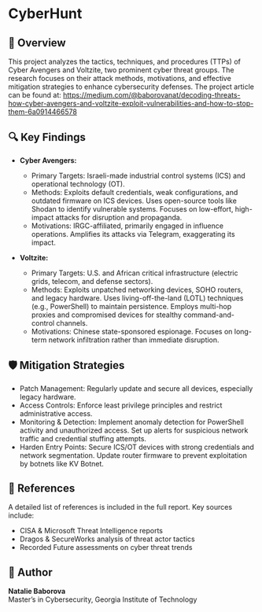 # CyberHunt

## 📌 Overview  
This project analyzes the tactics, techniques, and procedures (TTPs) of Cyber Avengers and Voltzite, two prominent cyber threat groups. The research focuses on their attack methods, motivations, and effective mitigation strategies to enhance cybersecurity defenses. The project article can be found at: https://medium.com/@baborovanat/decoding-threats-how-cyber-avengers-and-voltzite-exploit-vulnerabilities-and-how-to-stop-them-6a0914466578

## 🔍 Key Findings  

- **Cyber Avengers:** 
   - Primary Targets: Israeli-made industrial control systems (ICS) and operational technology (OT).
   - Methods:
        Exploits default credentials, weak configurations, and outdated firmware on ICS devices.
        Uses open-source tools like Shodan to identify vulnerable systems.
        Focuses on low-effort, high-impact attacks for disruption and propaganda.
   - Motivations:
        IRGC-affiliated, primarily engaged in influence operations.
        Amplifies its attacks via Telegram, exaggerating its impact.

- **Voltzite:** 
   - Primary Targets: U.S. and African critical infrastructure (electric grids, telecom, and defense sectors).
   - Methods:
        Exploits unpatched networking devices, SOHO routers, and legacy hardware.
        Uses living-off-the-land (LOTL) techniques (e.g., PowerShell) to maintain persistence.
        Employs multi-hop proxies and compromised devices for stealthy command-and-control channels.
   - Motivations:
        Chinese state-sponsored espionage.
        Focuses on long-term network infiltration rather than immediate disruption.

## 🛡 Mitigation Strategies

- Patch Management: Regularly update and secure all devices, especially legacy hardware.
- Access Controls: Enforce least privilege principles and restrict administrative access.
- Monitoring & Detection:
        Implement anomaly detection for PowerShell activity and unauthorized access.
        Set up alerts for suspicious network traffic and credential stuffing attempts.
- Harden Entry Points:
        Secure ICS/OT devices with strong credentials and network segmentation.
        Update router firmware to prevent exploitation by botnets like KV Botnet.
  
## 📂 References 
A detailed list of references is included in the full report. Key sources include:  
- CISA & Microsoft Threat Intelligence reports 
- Dragos & SecureWorks analysis of threat actor tactics
- Recorded Future assessments on cyber threat trends

## 📌 Author 
**Natalie Baborova**  
Master’s in Cybersecurity, Georgia Institute of Technology 
